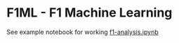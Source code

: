 # F1ML - F1 Machine Learning

See example notebook for working [f1-analysis.ipynb](f1-analysis.ipynb)